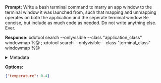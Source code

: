 **Prompt:**
Write a bash terminal command to marry an app window to the terminal window it was launched from, such that mapping and unmapping operates on both the application and the seperate terminal window
Be concise, but include as much code as needed. Do not write anything else. Ever.


**Response:**
xdotool search --onlyvisible --class "application_class" windowmap %@ ; xdotool search --onlyvisible --class "terminal_class" windowmap %@

<details><summary>Metadata</summary>

- Duration: 4154 ms
- Datetime: 2023-10-19T10:01:34.732188
- Model: gpt-3.5-turbo-0613

</details>

**Options:**
```json
{"temperature": 0.4}
```


